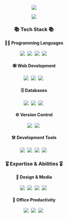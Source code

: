 <div align="center">
  <img src="https://capsule-render.vercel.app/api?type=waving&height=300&color=gradient&text=Hi,%20I'm%20Sunwoo&animation=fadeIn&textBg=false&desc=Welcome%20to%20my%20profile&reversal=false&section=header&descAlignY=64"/>
</div>

<p align="center">
  <a href="https://sunwoo-j.github.io/"><img src="https://img.shields.io/badge/webpage-20232a.svg?style=for-the-badge&logo=jekyll&logoColor=CC0000"/></a>
</p>

<h3 align="center">📚 Tech Stack 📚</h3>
<h4 align="center">🧑‍💻 Programming Languages </h4>
<p align="center">
  <img src="https://img.shields.io/badge/python-3670A0?style=for-the-badge&logo=python&logoColor=ffdd54"/></a>&nbsp
  <img src="https://img.shields.io/badge/c%23-%23A27ADD.svg?style=for-the-badge&logo=csharp&logoColor=A27ADD&labelColor=FFFFFF"/></a>&nbsp
  <img src="https://img.shields.io/badge/java-%23ED8B00.svg?style=for-the-badge&logo=openjdk&logoColor=white"/></a>&nbsp
  <img src="https://img.shields.io/badge/javascript-%23323330.svg?style=for-the-badge&logo=javascript&logoColor=%23f7df1e"/></a>&nbsp
</p>
<h4 align="center">🕸️ Web Development </h4>
<p align="center">
  <img src="https://img.shields.io/badge/html5-%23E34F26.svg?style=for-the-badge&logo=html5&logoColor=white"/></a>&nbsp
  <img src="https://img.shields.io/badge/css3-%231572B6.svg?style=for-the-badge&logo=css3&logoColor=white"/></a>&nbsp
  <img src="https://img.shields.io/badge/node.js-6DA55F?style=for-the-badge&logo=node.js&logoColor=white"/></a>&nbsp
</p>
<h4 align="center">🗄️ Databases </h4>
<p align="center">
  <img src="https://img.shields.io/badge/mysql-4479A1.svg?style=for-the-badge&logo=mysql&logoColor=white"/></a>&nbsp
  <img src="https://img.shields.io/badge/sqlite-%2307405e.svg?style=for-the-badge&logo=sqlite&logoColor=white"/></a>&nbsp
  <img src="https://img.shields.io/badge/MongoDB-%234ea94b.svg?style=for-the-badge&logo=mongodb&logoColor=white"/></a>&nbsp
</p>
<h4 align="center">⚙️ Version Control </h4>
<p align="center">
  <img src="https://img.shields.io/badge/git-%23F05033.svg?style=for-the-badge&logo=git&logoColor=white"/></a>&nbsp
  <img src="https://img.shields.io/badge/github-%23121011.svg?style=for-the-badge&logo=github&logoColor=white"/></a>&nbsp
</p>
<h4 align="center">🛠 Development Tools </h4>
<p align="center">
  <img src="https://img.shields.io/badge/Visual%20Studio%20Code-0078d7.svg?style=for-the-badge&logo=visual-studio-code&logoColor=white"/></a>&nbsp
  <img src="https://img.shields.io/badge/IntelliJIDEA-000000.svg?style=for-the-badge&logo=intellij-idea&logoColor=white"/></a>&nbsp
  <img src="https://img.shields.io/badge/pycharm-143?style=for-the-badge&logo=pycharm&logoColor=black&color=black&labelColor=green"/></a>&nbsp
  <img src="https://img.shields.io/badge/unity-%23000000.svg?style=for-the-badge&logo=unity&logoColor=white"/></a>&nbsp
</p>

<h3 align="center">🎖️ Expertise & Abilities 🎖️</h3>
<h4 align="center">🎨 Design & Media </h4>
<p align="center">
  <img src="https://img.shields.io/badge/blender-%23E87D0D.svg?style=for-the-badge&logo=blender&logoColor=white"/></a>&nbsp
  <img src="https://img.shields.io/badge/photoshop-%2331A8FF.svg?style=for-the-badge&logo=adobe%20photoshop&logoColor=001E36"/></a>&nbsp
  <img src="https://img.shields.io/badge/Premiere%20Pro-9999FF.svg?style=for-the-badge&logo=Adobe%20Premiere%20Pro&logoColor=00005B"/></a>&nbsp
  <img src="https://img.shields.io/badge/After%20Effects-9999FF.svg?style=for-the-badge&logo=Adobe%20After%20Effects&logoColor=00005B"/></a>&nbsp
</p>
<h4 align="center">🏢 Office Productivity</h4>
<p align="center">
  <img src="https://img.shields.io/badge/Word-2B579A?style=for-the-badge&logo=microsoft-word&logoColor=white"/></a>&nbsp
  <img src="https://img.shields.io/badge/Excel-217346?style=for-the-badge&logo=microsoft-excel&logoColor=white"/></a>&nbsp
  <img src="https://img.shields.io/badge/PowerPoint-B7472A?style=for-the-badge&logo=microsoft-powerpoint&logoColor=white"/></a>&nbsp
</p>
